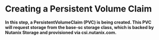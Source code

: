 # Creating a Persistent Volume Claim

**In this step, a PersistentVolumeClaim (PVC) is being created. This PVC will request storage from the base-sc storage class, which is backed by Nutanix Storage and provisioned via csi.nutanix.com.**
